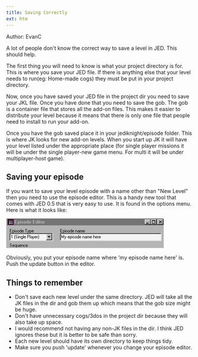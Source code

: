 ```yaml
---
title: Saving Correctly
ext: htm
---
```


Author: EvanC

A lot of people don't know the correct way to save a level in JED. This
should help.  
  
The first thing you will need to know is what your project directory is
for. This is where you save your JED file. If there is anything else
that your level needs to run(eg: Home-made cogs) they must be put in
your project directory.  
  
Now, once you have saved your JED file in the project dir you need to
save your JKL file. Once you have done that you need to save the gob.
The gob is a container file that stores all the add-on files. This makes
it easier to distribute your level because it means that there is only
one file that people need to install to run your add-on.  
  
Once you have the gob saved place it in your jediknight/episode folder.
This is where JK looks for new add-on levels. When you start up JK it
will have your level listed under the appropriate place (for single
player missions it will be under the single player-new game menu. For
multi it will be under multiplayer-host game).  
  
## Saving your episode

If you want to save your level episode with a name other than "New
Level" then you need to use the episode editor. This is a handy new tool
that comes with JED 0.5 that is very easy to use. It is found in the
options menu. Here is what it looks like:  
  

![](images/episdenm.gif)

Obviously, you put your episode name where 'my episode name here' is.
Push the update button in the editor.  
  
## Things to remember

  - Don't save each new level under the same directory. JED will take
    all the JK files in the dir and gob them up which means that the gob
    size might be huge.
  - Don't have unnecessary cogs/3dos in the project dir because they
    will also take up space.
  - I would recommend not having any non-JK files in the dir. I think
    JED ignores these but it is better to be safe than sorry.
  - Each new level should have its own directory to keep things tidy.
  - Make sure you push 'update' whenever you change your episode editor.

